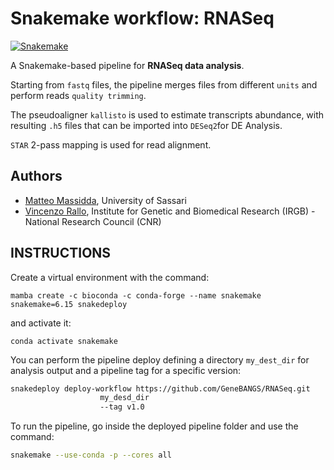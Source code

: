 # Snakemake workflow: RNASeq
[![Snakemake](https://img.shields.io/badge/snakemake-≥6.15.0-brightgreen.svg)](https://snakemake.bitbucket.io)

A Snakemake-based pipeline for **RNASeq data analysis**.

Starting from `fastq` files, the pipeline merges files from different `units` and perform reads `quality trimming`.

The pseudoaligner `kallisto` is used to estimate transcripts abundance, with resulting `.h5` files that can be imported into `DESeq2`for DE Analysis.

`STAR` 2-pass mapping is used for read alignment.

## Authors

* [Matteo Massidda](https://github.com/massiddamt), University of Sassari
* [Vincenzo Rallo](https://github.com/VincenzoRallo), Institute for Genetic and Biomedical Research (IRGB) - National Research Council (CNR)

## INSTRUCTIONS
Create a virtual environment with the command:
```commandline
mamba create -c bioconda -c conda-forge --name snakemake snakemake=6.15 snakedeploy
```
and activate it:
```commandline
conda activate snakemake
```
You can perform the pipeline deploy defining a directory `my_dest_dir` for analysis output and a pipeline tag for a specific version:
```bash
snakedeploy deploy-workflow https://github.com/GeneBANGS/RNASeq.git 
                    my_desd_dir 
                    --tag v1.0
```
To run the pipeline, go inside the deployed pipeline folder and use the command:
```bash
snakemake --use-conda -p --cores all
```